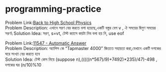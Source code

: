 # programming-practice

Problem Link:[Back to High School Physics](https://onlinejudge.org/index.php?option=com_onlinejudge&Itemid=8&category=24&page=show_problem&problem=1012)\
Problem Description: এখানে সরণ বের করতে বলা হয়েছে,একটি বস্তুর বেগ v , ঐ সময়ের দ্বিগুণ সময়ের সরণ\ 
Solution Idea: সরণ, s=vt, টেস্ট ক্যাসে কয়টা নিব বলা হয় নি, use eof

Problem Link:[11547 - Automatic Answer](https://onlinejudge.org/index.php?option=com_onlinejudge&Itemid=8&category=24&page=show_problem&problem=2542)\
Problem Description: অ্যালিস কে “Tapmaster 4000” জিততে সহায়তা করা,যেখানে একটি দশকের ঘরে সংখ্যা বের করতে হবে\
Solution Idea: টেস্ট কেস নিয়ে (suppose n),(((((n*567)/9)+7492)*235)/47)-498 , দশকের ঘর (n/10)%10

